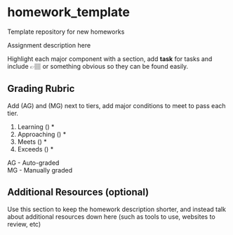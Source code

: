 # homework_template
Template repository for new homeworks

Assignment description here

Highlight each major component with a section, add **task** for tasks and include 👉🏽 or something obvious so they can be found easily. 

## Grading Rubric


Add (AG) and (MG) next to tiers, add major conditions to meet to pass each tier. 

1. Learning ()
   * 
2. Approaching  ()
   * 
3. Meets  ()
   * 
4. Exceeds  ()
   * 


AG - Auto-graded  
MG - Manually graded


## Additional Resources (optional)
Use this section to keep the homework description shorter, and instead talk about additional resources down here (such as tools to use, websites to review, etc)

